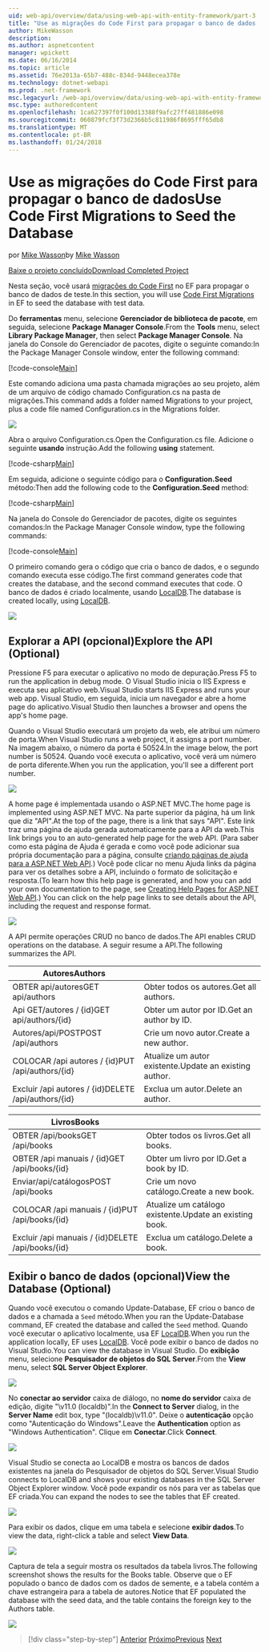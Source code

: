 ```yaml
---
uid: web-api/overview/data/using-web-api-with-entity-framework/part-3
title: "Use as migrações do Code First para propagar o banco de dados | Microsoft Docs"
author: MikeWasson
description: 
ms.author: aspnetcontent
manager: wpickett
ms.date: 06/16/2014
ms.topic: article
ms.assetid: 76e2013a-65b7-488c-834d-9448ecea378e
ms.technology: dotnet-webapi
ms.prod: .net-framework
msc.legacyurl: /web-api/overview/data/using-web-api-with-entity-framework/part-3
msc.type: authoredcontent
ms.openlocfilehash: 1ca627397f0f100d13388f9afc27ff481886e098
ms.sourcegitcommit: 060879fcf3f73d2366b5c811986f8695fff65db8
ms.translationtype: MT
ms.contentlocale: pt-BR
ms.lasthandoff: 01/24/2018
---
```

<a name="use-code-first-migrations-to-seed-the-database"></a><span data-ttu-id="5b7c8-102">Use as migrações do Code First para propagar o banco de dados</span><span class="sxs-lookup"><span data-stu-id="5b7c8-102">Use Code First Migrations to Seed the Database</span></span>
====================
<span data-ttu-id="5b7c8-103">por [Mike Wasson](https://github.com/MikeWasson)</span><span class="sxs-lookup"><span data-stu-id="5b7c8-103">by [Mike Wasson](https://github.com/MikeWasson)</span></span>

[<span data-ttu-id="5b7c8-104">Baixe o projeto concluído</span><span class="sxs-lookup"><span data-stu-id="5b7c8-104">Download Completed Project</span></span>](https://github.com/MikeWasson/BookService)

<span data-ttu-id="5b7c8-105">Nesta seção, você usará [migrações do Code First](https://msdn.microsoft.com/data/jj591621) no EF para propagar o banco de dados de teste.</span><span class="sxs-lookup"><span data-stu-id="5b7c8-105">In this section, you will use [Code First Migrations](https://msdn.microsoft.com/data/jj591621) in EF to seed the database with test data.</span></span>

<span data-ttu-id="5b7c8-106">Do **ferramentas** menu, selecione **Gerenciador de biblioteca de pacote**, em seguida, selecione **Package Manager Console**.</span><span class="sxs-lookup"><span data-stu-id="5b7c8-106">From the **Tools** menu, select **Library Package Manager**, then select **Package Manager Console**.</span></span> <span data-ttu-id="5b7c8-107">Na janela do Console do Gerenciador de pacotes, digite o seguinte comando:</span><span class="sxs-lookup"><span data-stu-id="5b7c8-107">In the Package Manager Console window, enter the following command:</span></span>

[!code-console[Main](part-3/samples/sample1.cmd)]

<span data-ttu-id="5b7c8-108">Este comando adiciona uma pasta chamada migrações ao seu projeto, além de um arquivo de código chamado Configuration.cs na pasta de migrações.</span><span class="sxs-lookup"><span data-stu-id="5b7c8-108">This command adds a folder named Migrations to your project, plus a code file named Configuration.cs in the Migrations folder.</span></span>

![](part-3/_static/image1.png)

<span data-ttu-id="5b7c8-109">Abra o arquivo Configuration.cs.</span><span class="sxs-lookup"><span data-stu-id="5b7c8-109">Open the Configuration.cs file.</span></span> <span data-ttu-id="5b7c8-110">Adicione o seguinte **usando** instrução.</span><span class="sxs-lookup"><span data-stu-id="5b7c8-110">Add the following **using** statement.</span></span>

[!code-csharp[Main](part-3/samples/sample2.cs)]

<span data-ttu-id="5b7c8-111">Em seguida, adicione o seguinte código para o **Configuration.Seed** método:</span><span class="sxs-lookup"><span data-stu-id="5b7c8-111">Then add the following code to the **Configuration.Seed** method:</span></span>

[!code-csharp[Main](part-3/samples/sample3.cs)]

<span data-ttu-id="5b7c8-112">Na janela do Console do Gerenciador de pacotes, digite os seguintes comandos:</span><span class="sxs-lookup"><span data-stu-id="5b7c8-112">In the Package Manager Console window, type the following commands:</span></span>

[!code-console[Main](part-3/samples/sample4.cmd)]

<span data-ttu-id="5b7c8-113">O primeiro comando gera o código que cria o banco de dados, e o segundo comando executa esse código.</span><span class="sxs-lookup"><span data-stu-id="5b7c8-113">The first command generates code that creates the database, and the second command executes that code.</span></span> <span data-ttu-id="5b7c8-114">O banco de dados é criado localmente, usando [LocalDB](https://msdn.microsoft.com/library/hh510202.aspx).</span><span class="sxs-lookup"><span data-stu-id="5b7c8-114">The database is created locally, using [LocalDB](https://msdn.microsoft.com/library/hh510202.aspx).</span></span>

![](part-3/_static/image2.png)

## <a name="explore-the-api-optional"></a><span data-ttu-id="5b7c8-115">Explorar a API (opcional)</span><span class="sxs-lookup"><span data-stu-id="5b7c8-115">Explore the API (Optional)</span></span>

<span data-ttu-id="5b7c8-116">Pressione F5 para executar o aplicativo no modo de depuração.</span><span class="sxs-lookup"><span data-stu-id="5b7c8-116">Press F5 to run the application in debug mode.</span></span> <span data-ttu-id="5b7c8-117">O Visual Studio inicia o IIS Express e executa seu aplicativo web.</span><span class="sxs-lookup"><span data-stu-id="5b7c8-117">Visual Studio starts IIS Express and runs your web app.</span></span> <span data-ttu-id="5b7c8-118">Visual Studio, em seguida, inicia um navegador e abre a home page do aplicativo.</span><span class="sxs-lookup"><span data-stu-id="5b7c8-118">Visual Studio then launches a browser and opens the app's home page.</span></span>

<span data-ttu-id="5b7c8-119">Quando o Visual Studio executará um projeto da web, ele atribui um número de porta.</span><span class="sxs-lookup"><span data-stu-id="5b7c8-119">When Visual Studio runs a web project, it assigns a port number.</span></span> <span data-ttu-id="5b7c8-120">Na imagem abaixo, o número da porta é 50524.</span><span class="sxs-lookup"><span data-stu-id="5b7c8-120">In the image below, the port number is 50524.</span></span> <span data-ttu-id="5b7c8-121">Quando você executa o aplicativo, você verá um número de porta diferente.</span><span class="sxs-lookup"><span data-stu-id="5b7c8-121">When you run the application, you'll see a different port number.</span></span>

![](part-3/_static/image3.png)

<span data-ttu-id="5b7c8-122">A home page é implementada usando o ASP.NET MVC.</span><span class="sxs-lookup"><span data-stu-id="5b7c8-122">The home page is implemented using ASP.NET MVC.</span></span> <span data-ttu-id="5b7c8-123">Na parte superior da página, há um link que diz "API".</span><span class="sxs-lookup"><span data-stu-id="5b7c8-123">At the top of the page, there is a link that says "API".</span></span> <span data-ttu-id="5b7c8-124">Este link traz uma página de ajuda gerada automaticamente para a API da web.</span><span class="sxs-lookup"><span data-stu-id="5b7c8-124">This link brings you to an auto-generated help page for the web API.</span></span> <span data-ttu-id="5b7c8-125">(Para saber como esta página de Ajuda é gerada e como você pode adicionar sua própria documentação para a página, consulte [criando páginas de ajuda para a ASP.NET Web API](../../getting-started-with-aspnet-web-api/creating-api-help-pages.md).) Você pode clicar no menu Ajuda links da página para ver os detalhes sobre a API, incluindo o formato de solicitação e resposta.</span><span class="sxs-lookup"><span data-stu-id="5b7c8-125">(To learn how this help page is generated, and how you can add your own documentation to the page, see [Creating Help Pages for ASP.NET Web API](../../getting-started-with-aspnet-web-api/creating-api-help-pages.md).) You can click on the help page links to see details about the API, including the request and response format.</span></span>

![](part-3/_static/image4.png)

<span data-ttu-id="5b7c8-126">A API permite operações CRUD no banco de dados.</span><span class="sxs-lookup"><span data-stu-id="5b7c8-126">The API enables CRUD operations on the database.</span></span> <span data-ttu-id="5b7c8-127">A seguir resume a API.</span><span class="sxs-lookup"><span data-stu-id="5b7c8-127">The following summarizes the API.</span></span>

| <span data-ttu-id="5b7c8-128">Autores</span><span class="sxs-lookup"><span data-stu-id="5b7c8-128">Authors</span></span> |  |
| --- | -- |
| <span data-ttu-id="5b7c8-129">OBTER api/autores</span><span class="sxs-lookup"><span data-stu-id="5b7c8-129">GET api/authors</span></span> | <span data-ttu-id="5b7c8-130">Obter todos os autores.</span><span class="sxs-lookup"><span data-stu-id="5b7c8-130">Get all authors.</span></span> |
| <span data-ttu-id="5b7c8-131">Api GET/autores / {id}</span><span class="sxs-lookup"><span data-stu-id="5b7c8-131">GET api/authors/{id}</span></span> | <span data-ttu-id="5b7c8-132">Obter um autor por ID.</span><span class="sxs-lookup"><span data-stu-id="5b7c8-132">Get an author by ID.</span></span> |
| <span data-ttu-id="5b7c8-133">Autores/api/POST</span><span class="sxs-lookup"><span data-stu-id="5b7c8-133">POST /api/authors</span></span> | <span data-ttu-id="5b7c8-134">Crie um novo autor.</span><span class="sxs-lookup"><span data-stu-id="5b7c8-134">Create a new author.</span></span> |
| <span data-ttu-id="5b7c8-135">COLOCAR /api autores / {id}</span><span class="sxs-lookup"><span data-stu-id="5b7c8-135">PUT /api/authors/{id}</span></span> | <span data-ttu-id="5b7c8-136">Atualize um autor existente.</span><span class="sxs-lookup"><span data-stu-id="5b7c8-136">Update an existing author.</span></span> |
| <span data-ttu-id="5b7c8-137">Excluir /api autores / {id}</span><span class="sxs-lookup"><span data-stu-id="5b7c8-137">DELETE /api/authors/{id}</span></span> | <span data-ttu-id="5b7c8-138">Exclua um autor.</span><span class="sxs-lookup"><span data-stu-id="5b7c8-138">Delete an author.</span></span> |

| <span data-ttu-id="5b7c8-139">Livros</span><span class="sxs-lookup"><span data-stu-id="5b7c8-139">Books</span></span> |  |
| --- | -- |
| <span data-ttu-id="5b7c8-140">OBTER /api/books</span><span class="sxs-lookup"><span data-stu-id="5b7c8-140">GET /api/books</span></span> | <span data-ttu-id="5b7c8-141">Obter todos os livros.</span><span class="sxs-lookup"><span data-stu-id="5b7c8-141">Get all books.</span></span> |
| <span data-ttu-id="5b7c8-142">OBTER /api manuais / {id}</span><span class="sxs-lookup"><span data-stu-id="5b7c8-142">GET /api/books/{id}</span></span> | <span data-ttu-id="5b7c8-143">Obter um livro por ID.</span><span class="sxs-lookup"><span data-stu-id="5b7c8-143">Get a book by ID.</span></span> |
| <span data-ttu-id="5b7c8-144">Enviar/api/catálogos</span><span class="sxs-lookup"><span data-stu-id="5b7c8-144">POST /api/books</span></span> | <span data-ttu-id="5b7c8-145">Crie um novo catálogo.</span><span class="sxs-lookup"><span data-stu-id="5b7c8-145">Create a new book.</span></span> |
| <span data-ttu-id="5b7c8-146">COLOCAR /api manuais / {id}</span><span class="sxs-lookup"><span data-stu-id="5b7c8-146">PUT /api/books/{id}</span></span> | <span data-ttu-id="5b7c8-147">Atualize um catálogo existente.</span><span class="sxs-lookup"><span data-stu-id="5b7c8-147">Update an existing book.</span></span> |
| <span data-ttu-id="5b7c8-148">Excluir /api manuais / {id}</span><span class="sxs-lookup"><span data-stu-id="5b7c8-148">DELETE /api/books/{id}</span></span> | <span data-ttu-id="5b7c8-149">Exclua um catálogo.</span><span class="sxs-lookup"><span data-stu-id="5b7c8-149">Delete a book.</span></span> |

## <a name="view-the-database-optional"></a><span data-ttu-id="5b7c8-150">Exibir o banco de dados (opcional)</span><span class="sxs-lookup"><span data-stu-id="5b7c8-150">View the Database (Optional)</span></span>

<span data-ttu-id="5b7c8-151">Quando você executou o comando Update-Database, EF criou o banco de dados e a chamada a `Seed` método.</span><span class="sxs-lookup"><span data-stu-id="5b7c8-151">When you ran the Update-Database command, EF created the database and called the `Seed` method.</span></span> <span data-ttu-id="5b7c8-152">Quando você executar o aplicativo localmente, usa EF [LocalDB](https://blogs.msdn.com/b/sqlexpress/archive/2011/07/12/introducing-localdb-a-better-sql-express.aspx).</span><span class="sxs-lookup"><span data-stu-id="5b7c8-152">When you run the application locally, EF uses [LocalDB](https://blogs.msdn.com/b/sqlexpress/archive/2011/07/12/introducing-localdb-a-better-sql-express.aspx).</span></span> <span data-ttu-id="5b7c8-153">Você pode exibir o banco de dados no Visual Studio.</span><span class="sxs-lookup"><span data-stu-id="5b7c8-153">You can view the database in Visual Studio.</span></span> <span data-ttu-id="5b7c8-154">Do **exibição** menu, selecione **Pesquisador de objetos do SQL Server**.</span><span class="sxs-lookup"><span data-stu-id="5b7c8-154">From the **View** menu, select **SQL Server Object Explorer**.</span></span>

![](part-3/_static/image5.png)

<span data-ttu-id="5b7c8-155">No **conectar ao servidor** caixa de diálogo, no **nome do servidor** caixa de edição, digite "\v11.0 (localdb)".</span><span class="sxs-lookup"><span data-stu-id="5b7c8-155">In the **Connect to Server** dialog, in the **Server Name** edit box, type "(localdb)\v11.0".</span></span> <span data-ttu-id="5b7c8-156">Deixe o **autenticação** opção como "Autenticação do Windows".</span><span class="sxs-lookup"><span data-stu-id="5b7c8-156">Leave the **Authentication** option as "Windows Authentication".</span></span> <span data-ttu-id="5b7c8-157">Clique em **Conectar**.</span><span class="sxs-lookup"><span data-stu-id="5b7c8-157">Click **Connect**.</span></span>

![](part-3/_static/image6.png)

<span data-ttu-id="5b7c8-158">Visual Studio se conecta ao LocalDB e mostra os bancos de dados existentes na janela do Pesquisador de objetos do SQL Server.</span><span class="sxs-lookup"><span data-stu-id="5b7c8-158">Visual Studio connects to LocalDB and shows your existing databases in the SQL Server Object Explorer window.</span></span> <span data-ttu-id="5b7c8-159">Você pode expandir os nós para ver as tabelas que EF criada.</span><span class="sxs-lookup"><span data-stu-id="5b7c8-159">You can expand the nodes to see the tables that EF created.</span></span>

![](part-3/_static/image7.png)

<span data-ttu-id="5b7c8-160">Para exibir os dados, clique em uma tabela e selecione **exibir dados**.</span><span class="sxs-lookup"><span data-stu-id="5b7c8-160">To view the data, right-click a table and select **View Data**.</span></span>

![](part-3/_static/image8.png)

<span data-ttu-id="5b7c8-161">Captura de tela a seguir mostra os resultados da tabela livros.</span><span class="sxs-lookup"><span data-stu-id="5b7c8-161">The following screenshot shows the results for the Books table.</span></span> <span data-ttu-id="5b7c8-162">Observe que o EF populado o banco de dados com os dados de semente, e a tabela contém a chave estrangeira para a tabela de autores.</span><span class="sxs-lookup"><span data-stu-id="5b7c8-162">Notice that EF populated the database with the seed data, and the table contains the foreign key to the Authors table.</span></span>

![](part-3/_static/image9.png)

>[!div class="step-by-step"]
<span data-ttu-id="5b7c8-163">[Anterior](part-2.md)
[Próximo](part-4.md)</span><span class="sxs-lookup"><span data-stu-id="5b7c8-163">[Previous](part-2.md)
[Next](part-4.md)</span></span>
